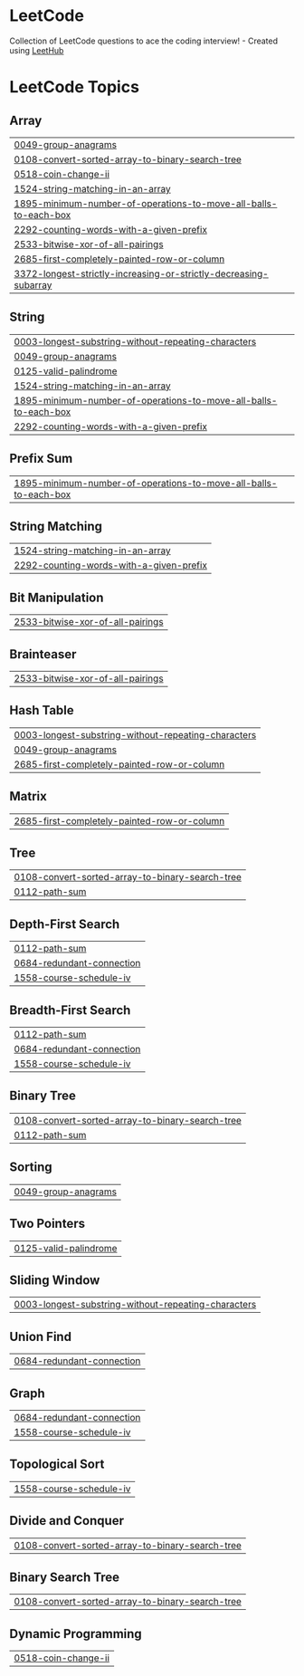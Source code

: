 # LeetCode
Collection of LeetCode questions to ace the coding interview! - Created using [LeetHub](https://github.com/QasimWani/LeetHub)

<!---LeetCode Topics Start-->
# LeetCode Topics
## Array
|  |
| ------- |
| [0049-group-anagrams](https://github.com/harivamsi9/LeetCode/tree/master/0049-group-anagrams) |
| [0108-convert-sorted-array-to-binary-search-tree](https://github.com/harivamsi9/LeetCode/tree/master/0108-convert-sorted-array-to-binary-search-tree) |
| [0518-coin-change-ii](https://github.com/harivamsi9/LeetCode/tree/master/0518-coin-change-ii) |
| [1524-string-matching-in-an-array](https://github.com/harivamsi9/LeetCode/tree/master/1524-string-matching-in-an-array) |
| [1895-minimum-number-of-operations-to-move-all-balls-to-each-box](https://github.com/harivamsi9/LeetCode/tree/master/1895-minimum-number-of-operations-to-move-all-balls-to-each-box) |
| [2292-counting-words-with-a-given-prefix](https://github.com/harivamsi9/LeetCode/tree/master/2292-counting-words-with-a-given-prefix) |
| [2533-bitwise-xor-of-all-pairings](https://github.com/harivamsi9/LeetCode/tree/master/2533-bitwise-xor-of-all-pairings) |
| [2685-first-completely-painted-row-or-column](https://github.com/harivamsi9/LeetCode/tree/master/2685-first-completely-painted-row-or-column) |
| [3372-longest-strictly-increasing-or-strictly-decreasing-subarray](https://github.com/harivamsi9/LeetCode/tree/master/3372-longest-strictly-increasing-or-strictly-decreasing-subarray) |
## String
|  |
| ------- |
| [0003-longest-substring-without-repeating-characters](https://github.com/harivamsi9/LeetCode/tree/master/0003-longest-substring-without-repeating-characters) |
| [0049-group-anagrams](https://github.com/harivamsi9/LeetCode/tree/master/0049-group-anagrams) |
| [0125-valid-palindrome](https://github.com/harivamsi9/LeetCode/tree/master/0125-valid-palindrome) |
| [1524-string-matching-in-an-array](https://github.com/harivamsi9/LeetCode/tree/master/1524-string-matching-in-an-array) |
| [1895-minimum-number-of-operations-to-move-all-balls-to-each-box](https://github.com/harivamsi9/LeetCode/tree/master/1895-minimum-number-of-operations-to-move-all-balls-to-each-box) |
| [2292-counting-words-with-a-given-prefix](https://github.com/harivamsi9/LeetCode/tree/master/2292-counting-words-with-a-given-prefix) |
## Prefix Sum
|  |
| ------- |
| [1895-minimum-number-of-operations-to-move-all-balls-to-each-box](https://github.com/harivamsi9/LeetCode/tree/master/1895-minimum-number-of-operations-to-move-all-balls-to-each-box) |
## String Matching
|  |
| ------- |
| [1524-string-matching-in-an-array](https://github.com/harivamsi9/LeetCode/tree/master/1524-string-matching-in-an-array) |
| [2292-counting-words-with-a-given-prefix](https://github.com/harivamsi9/LeetCode/tree/master/2292-counting-words-with-a-given-prefix) |
## Bit Manipulation
|  |
| ------- |
| [2533-bitwise-xor-of-all-pairings](https://github.com/harivamsi9/LeetCode/tree/master/2533-bitwise-xor-of-all-pairings) |
## Brainteaser
|  |
| ------- |
| [2533-bitwise-xor-of-all-pairings](https://github.com/harivamsi9/LeetCode/tree/master/2533-bitwise-xor-of-all-pairings) |
## Hash Table
|  |
| ------- |
| [0003-longest-substring-without-repeating-characters](https://github.com/harivamsi9/LeetCode/tree/master/0003-longest-substring-without-repeating-characters) |
| [0049-group-anagrams](https://github.com/harivamsi9/LeetCode/tree/master/0049-group-anagrams) |
| [2685-first-completely-painted-row-or-column](https://github.com/harivamsi9/LeetCode/tree/master/2685-first-completely-painted-row-or-column) |
## Matrix
|  |
| ------- |
| [2685-first-completely-painted-row-or-column](https://github.com/harivamsi9/LeetCode/tree/master/2685-first-completely-painted-row-or-column) |
## Tree
|  |
| ------- |
| [0108-convert-sorted-array-to-binary-search-tree](https://github.com/harivamsi9/LeetCode/tree/master/0108-convert-sorted-array-to-binary-search-tree) |
| [0112-path-sum](https://github.com/harivamsi9/LeetCode/tree/master/0112-path-sum) |
## Depth-First Search
|  |
| ------- |
| [0112-path-sum](https://github.com/harivamsi9/LeetCode/tree/master/0112-path-sum) |
| [0684-redundant-connection](https://github.com/harivamsi9/LeetCode/tree/master/0684-redundant-connection) |
| [1558-course-schedule-iv](https://github.com/harivamsi9/LeetCode/tree/master/1558-course-schedule-iv) |
## Breadth-First Search
|  |
| ------- |
| [0112-path-sum](https://github.com/harivamsi9/LeetCode/tree/master/0112-path-sum) |
| [0684-redundant-connection](https://github.com/harivamsi9/LeetCode/tree/master/0684-redundant-connection) |
| [1558-course-schedule-iv](https://github.com/harivamsi9/LeetCode/tree/master/1558-course-schedule-iv) |
## Binary Tree
|  |
| ------- |
| [0108-convert-sorted-array-to-binary-search-tree](https://github.com/harivamsi9/LeetCode/tree/master/0108-convert-sorted-array-to-binary-search-tree) |
| [0112-path-sum](https://github.com/harivamsi9/LeetCode/tree/master/0112-path-sum) |
## Sorting
|  |
| ------- |
| [0049-group-anagrams](https://github.com/harivamsi9/LeetCode/tree/master/0049-group-anagrams) |
## Two Pointers
|  |
| ------- |
| [0125-valid-palindrome](https://github.com/harivamsi9/LeetCode/tree/master/0125-valid-palindrome) |
## Sliding Window
|  |
| ------- |
| [0003-longest-substring-without-repeating-characters](https://github.com/harivamsi9/LeetCode/tree/master/0003-longest-substring-without-repeating-characters) |
## Union Find
|  |
| ------- |
| [0684-redundant-connection](https://github.com/harivamsi9/LeetCode/tree/master/0684-redundant-connection) |
## Graph
|  |
| ------- |
| [0684-redundant-connection](https://github.com/harivamsi9/LeetCode/tree/master/0684-redundant-connection) |
| [1558-course-schedule-iv](https://github.com/harivamsi9/LeetCode/tree/master/1558-course-schedule-iv) |
## Topological Sort
|  |
| ------- |
| [1558-course-schedule-iv](https://github.com/harivamsi9/LeetCode/tree/master/1558-course-schedule-iv) |
## Divide and Conquer
|  |
| ------- |
| [0108-convert-sorted-array-to-binary-search-tree](https://github.com/harivamsi9/LeetCode/tree/master/0108-convert-sorted-array-to-binary-search-tree) |
## Binary Search Tree
|  |
| ------- |
| [0108-convert-sorted-array-to-binary-search-tree](https://github.com/harivamsi9/LeetCode/tree/master/0108-convert-sorted-array-to-binary-search-tree) |
## Dynamic Programming
|  |
| ------- |
| [0518-coin-change-ii](https://github.com/harivamsi9/LeetCode/tree/master/0518-coin-change-ii) |
<!---LeetCode Topics End-->
